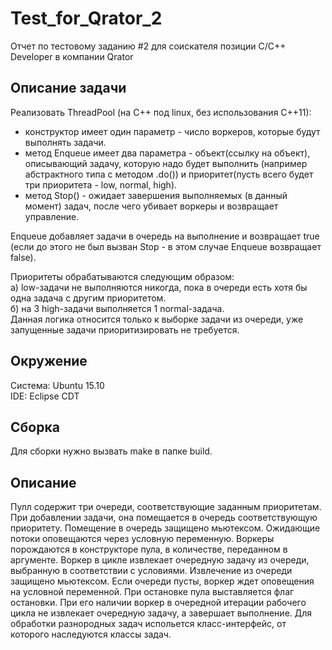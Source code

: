 # Test_for_Qrator_2
Отчет по тестовому заданию #2 для соискателя позиции C/C++ Developer в компании Qrator

## Описание задачи
Реализовать ThreadPool (на C++ под linux, без использования C++11):<br>
- конструктор имеет один параметр - число воркеров, которые будут выполнять задачи.<br>
- метод Enqueue имеет два параметра - объект(ссылку на объект), описывающий задачу, которую надо будет выполнить (например абстрактного типа с методом .do()) и приоритет(пусть всего будет три приоритета - low, normal, high).<br>
- метод Stop() - ожидает завершения выполняемых (в данный момент) задач, после чего убивает воркеры и возвращает управление.

Enqueue добавляет задачи в очередь на выполнение и возвращает true (если до этого не был вызван Stop - в этом случае Enqueue возвращает false).

Приоритеты обрабатываются следующим образом:<br>
а) low-задачи не выполняются никогда, пока в очереди есть хотя бы одна задача с другим приоритетом.<br>
б) на 3 high-задачи выполняется 1 normal-задача.<br>
Данная логика относится только к выборке задачи из очереди, уже запущенные задачи приоритизировать не требуется.

## Окружение
Система: Ubuntu 15.10<br>
IDE: Eclipse CDT

## Сборка
Для сборки нужно вызвать make в папке build.

## Описание
Пулл содержит три очереди, соответствующие заданным приоритетам.
При добавлении задачи, она помещается в очередь соответствующую приоритету. Помещение в очередь защищено мьютексом. Ожидающие потоки оповещаются через условную переменную.
Воркеры порождаются в конструкторе пула, в количестве, переданном в аргументе.
Воркер в цикле извлекает очередную задачу из очереди, выбранную в соответствии с условиями. Извлечение из очереди защищено мьютексом. Если очереди пусты, воркер ждет оповещения на условной переменной.
При остановке пула выставляется флаг остановки. При его наличии воркер в очередной итерации рабочего цикла не извлекает очередную задачу, а завершает выполнение.
Для обработки разнородных задач испольется класс-интерфейс, от которого наследуются классы задач.